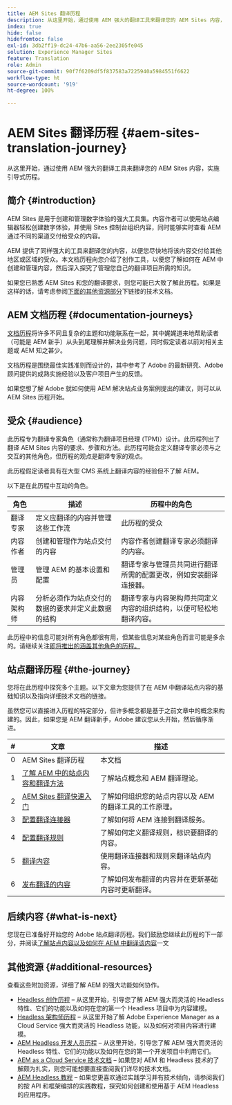 ```yaml
---
title: AEM Sites 翻译历程
description: 从这里开始，通过使用 AEM 强大的翻译工具来翻译您的 AEM Sites 内容，实施引导式历程。
index: true
hide: false
hidefromtoc: false
exl-id: 3db2ff19-dc24-47b6-aa56-2ee2305fe045
solution: Experience Manager Sites
feature: Translation
role: Admin
source-git-commit: 90f7f6209df5f837583a7225940a5984551f6622
workflow-type: ht
source-wordcount: '919'
ht-degree: 100%

---
```


# AEM Sites 翻译历程 {#aem-sites-translation-journey}

从这里开始，通过使用 AEM 强大的翻译工具来翻译您的 AEM Sites 内容，实施引导式历程。

## 简介 {#introduction}

AEM Sites 是用于创建和管理数字体验的强大工具集。内容作者可以使用站点编辑器轻松创建数字体验，并使用 Sites 控制台组织内容，同时能够实时查看 AEM 通过不同的渠道交付给受众的内容。

AEM 提供了同样强大的工具来翻译您的内容，以便您尽快地将该内容交付给其他地区或区域的受众。本文档历程向您介绍了创作工具，以便您了解如何在 AEM 中创建和管理内容，然后深入探究了管理您自己的翻译项目所需的知识。

如果您已熟悉 AEM Sites 和您的翻译要求，则您可能已大致了解此历程。如果是这样的话，请考虑参阅[下面的其他资源部分](#additional-resources)下链接的技术文档。

## AEM 文档历程 {#documentation-journeys}

[文档历程](/help/journey-documentation/documentation-journeys.md)将许多不同且复杂的主题和功能联系在一起，其中娓娓道来地帮助读者（可能是 AEM 新手）从头到尾理解并解决业务问题，同时假定读者以前对相关主题或 AEM 知之甚少。

文档历程是围绕最佳实践准则而设计的，其中参考了 Adobe 的最新研究、Adobe 顾问提供的成熟实施经验以及客户项目产生的反馈。

如果您想了解 Adobe 就如何使用 AEM 解决站点业务案例提出的建议，则可以从 AEM Sites 历程开始。

## 受众 {#audience}

此历程专为翻译专家角色（通常称为翻译项目经理 (TPM)）设计。此历程列出了翻译 AEM Sites 内容的要求、步骤和方法。此历程可能会定义翻译专家必须与之交互的其他角色，但历程的观点是翻译专家的观点。

此历程假定读者具有在大型 CMS 系统上翻译内容的经验但不了解 AEM。

以下是在此历程中互动的角色。

| 角色 | 描述 | 历程中的角色 |
|---|---|---|
| 翻译专家 | 定义应翻译的内容并管理这些工作流 | 此历程的受众 |
| 内容作者 | 创建和管理作为站点交付的内容 | 内容作者创建翻译专家必须翻译的内容。 |
| 管理员 | 管理 AEM 的基本设置和配置 | 翻译专家与管理员共同进行翻译所需的配置更改，例如安装翻译连接器。 |
| 内容架构师 | 分析必须作为站点交付的数据的要求并定义此数据的结构 | 翻译专家与内容架构师共同定义内容的组织结构，以便可轻松地翻译内容。 |

此历程中的信息可能对所有角色都很有用，但某些信息对某些角色而言可能是多余的。请继续关注[即将推出的涵盖其他角色的历程。](/help/journey-documentation/documentation-journeys.md#journeys)

## 站点翻译历程 {#the-journey}

您将在此历程中探究多个主题。以下文章为您提供了在 AEM 中翻译站点内容的基础知识以及指向详细技术文档的链接。

虽然您可以直接进入历程的特定部分，但许多概念都是基于之前文章中的概念来构建的。因此，如果您是 AEM 翻译新手，Adobe 建议您从头开始，然后循序渐进。

| # | 文章 | 描述 |
|---|---|---|
| 0 | AEM Sites 翻译历程 | 本文档 |
| 1 | [了解 AEM 中的站点内容和翻译方法](learn-about.md) | 了解站点概念和 AEM 翻译理论。 |
| 2 | [AEM Sites 翻译快速入门](getting-started.md) | 了解如何组织您的站点内容以及 AEM 的翻译工具的工作原理。 |
| 3 | [配置翻译连接器](configure-connector.md) | 了解如何将 AEM 连接到翻译服务。 |
| 4 | [配置翻译规则](translation-rules.md) | 了解如何定义翻译规则，标识要翻译的内容。 |
| 5 | [翻译内容](translate-content.md) | 使用翻译连接器和规则来翻译站点内容。 |
| 6 | [发布翻译的内容](publish-content.md) | 了解如何发布翻译的内容并在更新基础内容时更新翻译。 |

## 后续内容 {#what-is-next}

您现在已准备好开始您的 Adobe 站点翻译历程。我们鼓励您继续此历程的下一部分，并阅读[了解站点内容以及如何在 AEM 中翻译该内容](learn-about.md)一文

## 其他资源 {#additional-resources}

查看这些附加资源，详细了解 AEM 的强大功能如何协作。

* [Headless 创作历程](/help/journey-headless/author/overview.md) – 从这里开始，引导您了解 AEM 强大而灵活的 Headless 特性、它们的功能以及如何在您的第一个 Headless 项目中为内容建模。
* [Headless 架构师历程](/help/journey-headless/architect/overview.md) – 从这里开始了解 Adobe Experience Manager as a Cloud Service 强大而灵活的 Headless 功能，以及如何对项目内容进行建模。
* [AEM Headless 开发人员历程](/help/journey-headless/developer/overview.md) – 从这里开始，引导您了解 AEM 强大而灵活的 Headless 特性、它们的功能以及如何在您的第一个开发项目中利用它们。
* [AEM as a Cloud Service 技术文档](https://experienceleague.adobe.com/docs/experience-manager-cloud-service.html) – 如果您对 AEM 和 Headless 技术的了解颇为扎实，则您可能想要直接查阅我们详尽的技术文档。
* [AEM Headless 教程](https://experienceleague.adobe.com/docs/experience-manager-learn/getting-started-with-aem-headless/overview.html?lang=zh-Hans) – 如果您更喜欢通过实践学习并有技术倾向，请参阅我们的按 API 和框架编排的实践教程，探究如何创建和使用基于 AEM Headless 的应用程序。

